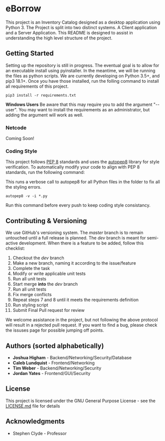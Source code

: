 # eBorrow

This project is an Inventory Catalog designed as a desktop application using Python 3. The Project is split into two distinct systems. A Client application and a Server Application. This README is designed to assist in understanding the high level structure of the project.

## Getting Started

Setting up the repository is still in progress. The eventual goal is to allow for an executable install using pyinstaller. In the meantime, we will be running the files as python scripts. We are currently developing on Python 3.5+, and pip3 18.1+. Once you have those installed, run the folling command to install all requirements of this project.

```
pip3 install -r requirements.txt
```

**Windows Users** Be aware that this may require you to add the argument "--user". You may want to install the requirements as an administrator, but adding the argument will work as well.

### Netcode

Coming Soon!

### Coding Style

This project follows [PEP 8](https://www.python.org/dev/peps/pep-0008/) standards and uses the [autopep8](https://github.com/hhatto/autopep8) library for style verification. To automatically modify your code to align with PEP 8 standards, run the following command:

This runs a verbose call to autopep8 for all Python files in the folder to fix all the styling errors.

```
autopep8 -v -i *.py
```
Run this command before every push to keep coding style consistancy.

## Contributing & Versioning

We use GitHub's versioning system. The *master* branch is to remain untouched until a full release is planned. The *dev* branch is meant for semi-active development. When there is a feature to be added, follow this checklist:

1. Checkout the *dev* branch
2. Make a new branch, naming it according to the issue/feature
3. Complete the task
4. Modify or write applicable unit tests
5. Run all unit tests
6. Start merge **into** the *dev* branch
7. Run all unit tests
8. Fix merge conflicts
9. Repeat steps 7 and 8 until it meets the requirements definition
10. Run styling script
11. Submit Final Pull request for review

We welcome assistance in the project, but not following the above protocol will result in a rejected pull request. If you want to find a bug, please check the issuses page for possible jumping off points.

## Authors (sorted alphabetically)

* **Joshua Higham** - Backend/Networking/Security/Database
* **Caleb Lundquist** - Frontend/Networking
* **Tim Weber** - Backend/Networking/Security
* **Jordan Yates** - Frontend/GUI/Security

## License

This project is licensed under the GNU General Purpose License - see the [LICENSE.md](LICENSE.md) file for details

## Acknowledgments

* Stephen Clyde - Professor 
